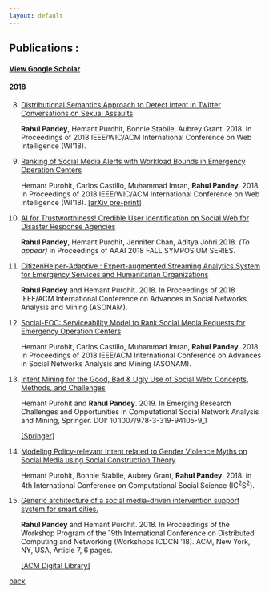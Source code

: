 ```yaml
---
layout: default
---
```


## Publications :

#### [View Google Scholar](https://scholar.google.com/citations?user=fKMSzz0AAAAJ&hl=en)
#### 2018
8. [Distributional Semantics Approach to Detect Intent in Twitter Conversations on Sexual Assaults](./publications.html)

	**Rahul Pandey**, Hemant Purohit, Bonnie Stabile, Aubrey Grant. 2018. In Proceedings of 2018 IEEE/WIC/ACM International Conference on Web Intelligence (WI’18).
	
7. [Ranking of Social Media Alerts with Workload Bounds in Emergency Operation Centers](https://arxiv.org/pdf/1809.08489.pdf)

	Hemant Purohit, Carlos Castillo, Muhammad Imran, **Rahul Pandey**. 2018. In Proceedings of 2018 IEEE/WIC/ACM International Conference on Web Intelligence (WI’18).
	[\[arXiv pre-print\]](https://arxiv.org/abs/1809.08489)

6. [AI for Trustworthiness! Credible User Identification on Social Web for Disaster Response Agencies](./publications.html)

	**Rahul Pandey**, Hemant Purohit, Jennifer Chan, Aditya Johri 2018. *(To appear)* in Proceedings of AAAI 2018 FALL SYMPOSIUM SERIES.

5. [CitizenHelper-Adaptive : Expert-augmented Streaming Analytics System for Emergency Services and Humanitarian Organizations](https://www.researchgate.net/profile/Hemant_Purohit2/publication/327848833_CitizenHelper-Adaptive_Expert-augmented_Streaming_Analytics_System_for_Emergency_Services_and_Humanitarian_Organizations/links/5ba9729945851574f7e3f7f4/CitizenHelper-Adaptive-Expert-augmented-Streaming-Analytics-System-for-Emergency-Services-and-Humanitarian-Organizations.pdf)

	**Rahul Pandey** and Hemant Purohit. 2018. In Proceedings of 2018 IEEE/ACM International Conference on Advances in Social Networks Analysis and Mining (ASONAM).

4. [Social-EOC: Serviceability Model to Rank Social Media Requests for Emergency Operation Centers](http://chato.cl/papers/purohit_castillo_imran_pandey_2018_social_eoc_social_media_emergency_operation_center.pdf)

	Hemant Purohit, Carlos Castillo, Muhammad Imran, **Rahul Pandey**. 2018. In Proceedings of 2018 IEEE/ACM International Conference on Advances in Social Networks Analysis and Mining (ASONAM).  

3. [Intent Mining for the Good, Bad & Ugly Use of Social Web: Concepts, Methods, and Challenges](http://ist.gmu.edu/~hpurohit/informatics-lab/papers/snam-chapter-intent-FINAL.pdf)

	Hemant Purohit and **Rahul Pandey**. 2019. In Emerging Research Challenges and Opportunities in Computational Social Network Analysis and Mining, Springer. DOI: 10.1007/978-3-319-94105-9_1

	[\[Springer\]](https://doi.org/10.1007/978-3-319-94105-9_1)

2. [Modeling Policy-relevant Intent related to Gender Violence Myths on Social Media using Social Construction Theory](http://ist.gmu.edu/~hpurohit/informatics-lab/papers/modeling-gbv-policy-intent-ic2s218.pdf)

	Hemant Purohit, Bonnie Stabile, Aubrey Grant, **Rahul Pandey**. 2018. in 4th International Conference on Computational Social Science (IC<sup>2</sup>S<sup>2</sup>).

1. [Generic architecture of a social media-driven intervention support system for smart cities.](https://mason.gmu.edu/~rpandey4/scc18-gbv-social.pdf)

	**Rahul Pandey** and Hemant Purohit. 2018. In Proceedings of the Workshop Program of the 19th International Conference on Distributed Computing and Networking (Workshops ICDCN '18). ACM, New York, NY, USA, Article 7, 6 pages.

	[\[ACM Digital Library\]](https://doi.org/10.1145/3170521.3170528)


[back](./)
